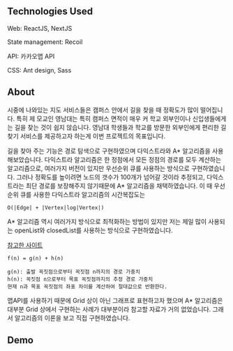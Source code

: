 ## Technologies Used

Web: ReactJS, NextJS

State management: Recoil

API: 카카오맵 API

CSS: Ant design, Sass


## About

시중에 나와있는 지도 서비스들은 캠퍼스 안에서 길을 찾을 때 정확도가 많이 떨어집니다. 특히 제 모교인 영남대는 특히 캠퍼스 면적이 매우 커 학교 외부인이나 신입생들에게는 길을 찾는 것이 쉽지 않습니다. 영남대 학생들과 학교를 방문한 외부인에게 편리한 길찾기 서비스를 제공하고자 하는게 이번 프로젝트의 목표입니다.


길을 찾아 주는 기능은 경로 탐색으로 구현하였으며 다익스트라와 A* 알고리즘을 사용해보았습니다. 다익스트라 알고리즘은 한 정점에서 모든 정점의 경로를 모두 계산하는 알고리즘으로, 여러가지 버전이 있지만 우선순위 큐를 사용하는 방식으로 구현하였습니다. 그러나 정확도를 높이려면 노드의 갯수가 100개가 넘어갈 것이라 추정되고, 다익스트라는 최단 경로를 보장해주지 않기때문에 A* 알고리즘을 채택하였습니다. 이 때 우선순위 큐를 사용한 다익스트라 알고리즘의 시간복잡도는 
```
O(|Edge| + |Vertex|log|Vertex|) 
```


A* 알고리즘 역시 여러가지 방식으로 최적화하는 방법이 있지만 저는 제일 많이 사용되는 openList와 closedList를 사용하는 방식으로 구현하였습니다. 

<a href="http://www.gisdeveloper.co.kr/?p=3897">참고한 사이트</a>

```
f(n) = g(n) + h(n)

g(n): 출발 꼭짓점으로부터 꼭짓점 n까지의 경로 가중치
h(n): 꼭짓점 n으로부터 목표 꼭짓점까지의 추정 경로 가중치
현재 n과 목표 꼭짓점의 좌표 차이를 계산하여 절대값으로 반환한다. 
```


맵API를 사용하기 때문에 Grid 상이 아닌 그래프로 표현하고자 했으며 A* 알고리즘은 대부분 Grid 상에서 구현하는 사례가 대부분이라 참고할 자료가 거의 없었습니다. 그래서 알고리즘의 이론을 보고 직접 구현하였습니다.


## Demo








